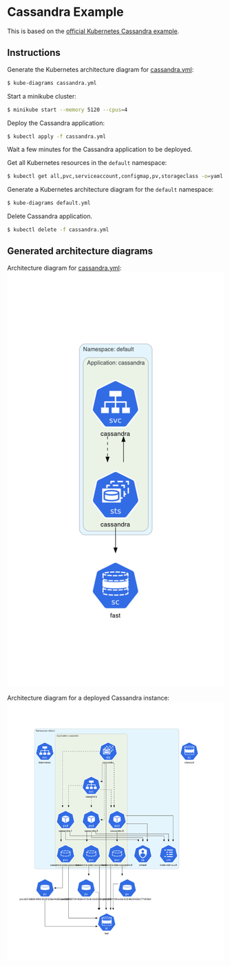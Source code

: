 # Cassandra Example

This is based on the [official Kubernetes Cassandra example](https://kubernetes.io/docs/tutorials/stateful-application/cassandra/).

## Instructions

Generate the Kubernetes architecture diagram for [cassandra.yml](cassandra.yml):
```sh
$ kube-diagrams cassandra.yml
```

Start a minikube cluster:
```sh
$ minikube start --memory 5120 --cpus=4
```

Deploy the Cassandra application:
```sh
$ kubectl apply -f cassandra.yml
```

Wait a few minutes for the Cassandra application to be deployed.

Get all Kubernetes resources in the `default` namespace:
```sh
$ kubectl get all,pvc,serviceaccount,configmap,pv,storageclass -o=yaml > default.yml
```

Generate a Kubernetes architecture diagram for the `default` namespace:
```sh
$ kube-diagrams default.yml
```

Delete Cassandra application.
```sh
$ kubectl delete -f cassandra.yml
```

## Generated architecture diagrams

Architecture diagram for [cassandra.yml](cassandra.yml):
![cassandra.png](cassandra.png)

Architecture diagram for a deployed Cassandra instance:
![default namespace](default.png)
